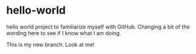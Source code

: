 # hello-world
hello world project to familiarize myself with GitHub.  Changing a bit of the wording here to see if I know what I am doing.

This is my new branch.  Look at me!
